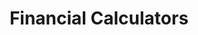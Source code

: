 ---
title: "Financial Calculators"
meta_title: "Free Financial & Trading Calculators | Cole Morton"
description: "Explore our collection of financial calculators including mortgage payments, dollar-cost averaging, and more. Make informed financial decisions with our easy-to-use tools."
image: "/images/banner.png"
calculator_id: "index"
category: "index"
draft: false
---